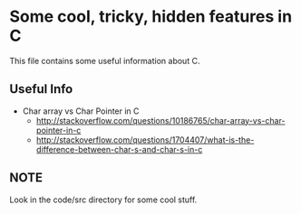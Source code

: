 Some cool, tricky, hidden features in C
=======================================

This file contains some useful information about C.

Useful Info
-----------
- Char array vs Char Pointer in C
    - http://stackoverflow.com/questions/10186765/char-array-vs-char-pointer-in-c
    - http://stackoverflow.com/questions/1704407/what-is-the-difference-between-char-s-and-char-s-in-c

NOTE
----
Look in the code/src directory for some cool stuff.
